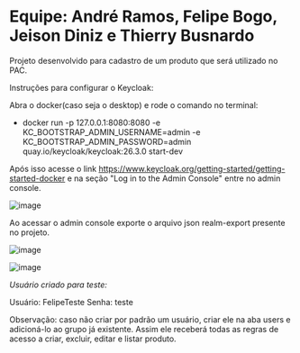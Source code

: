 # Equipe: André Ramos, Felipe Bogo, Jeison Diniz e Thierry Busnardo

Projeto desenvolvido para cadastro de um produto que será utilizado no PAC.

Instruções para configurar o Keycloak:

Abra o docker(caso seja o desktop) e rode o comando no terminal:
- docker run -p 127.0.0.1:8080:8080 -e KC_BOOTSTRAP_ADMIN_USERNAME=admin -e KC_BOOTSTRAP_ADMIN_PASSWORD=admin quay.io/keycloak/keycloak:26.3.0 start-dev

Após isso acesse o link https://www.keycloak.org/getting-started/getting-started-docker e na seção "Log in to the Admin Console" entre no admin console.

![image](https://github.com/user-attachments/assets/1f3f013c-43b9-442e-afea-34d07e440eee)

Ao acessar o admin console exporte o arquivo json realm-export presente no projeto.

![image](https://github.com/user-attachments/assets/2c41569f-7aed-4865-a4f5-3491e7c2f755)

![image](https://github.com/user-attachments/assets/0bc3b34e-0027-4e52-9941-433816172aad)


*Usuário criado para teste:*

Usuário: FelipeTeste
Senha: teste

Observação: caso não criar por padrão um usuário, criar ele na aba users e adicioná-lo ao grupo já existente. Assim ele receberá todas as regras de acesso a criar, excluir, editar e listar produto.
